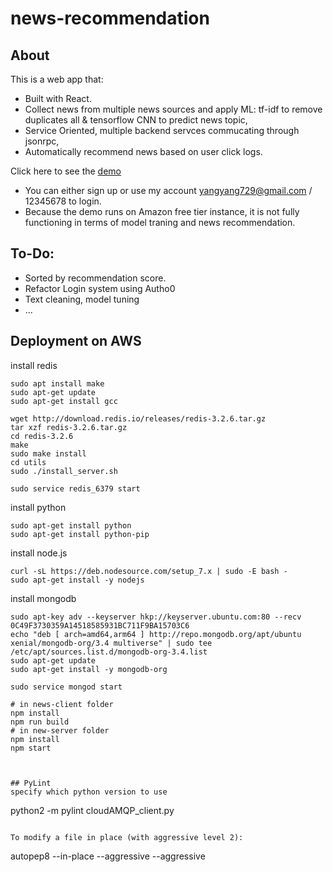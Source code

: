 # news-recommendation

## About

This is a web app that:
- Built with React.
- Collect news from multiple news sources and apply ML: tf-idf to remove duplicates all & tensorflow CNN to predict news topic,
- Service Oriented, multiple backend servces commucating through jsonrpc, 
- Automatically recommend news based on user click logs. 

Click here to see the [demo](http://34.214.18.41:3000/)
- You can either sign up or use my account yangyang729@gmail.com / 12345678 to login.
- Because the demo runs on Amazon free tier instance, it is not fully functioning in terms of model traning and news recommendation.

## To-Do:

- Sorted by recommendation score.
- Refactor Login system using Autho0
- Text cleaning, model tuning
- ...


## Deployment on AWS
install redis
```
sudo apt install make
sudo apt-get update
sudo apt-get install gcc

wget http://download.redis.io/releases/redis-3.2.6.tar.gz
tar xzf redis-3.2.6.tar.gz
cd redis-3.2.6
make
sudo make install
cd utils
sudo ./install_server.sh

sudo service redis_6379 start
```

install python
```
sudo apt-get install python
sudo apt-get install python-pip
```
install node.js
```
curl -sL https://deb.nodesource.com/setup_7.x | sudo -E bash -
sudo apt-get install -y nodejs
```
install mongodb
```
sudo apt-key adv --keyserver hkp://keyserver.ubuntu.com:80 --recv 0C49F3730359A14518585931BC711F9BA15703C6
echo "deb [ arch=amd64,arm64 ] http://repo.mongodb.org/apt/ubuntu xenial/mongodb-org/3.4 multiverse" | sudo tee /etc/apt/sources.list.d/mongodb-org-3.4.list
sudo apt-get update
sudo apt-get install -y mongodb-org

sudo service mongod start
```

```
# in news-client folder
npm install
npm run build
# in new-server folder
npm install
npm start



## PyLint
specify which python version to use
```
python2 -m pylint cloudAMQP_client.py
```

To modify a file in place (with aggressive level 2):

```
autopep8 --in-place --aggressive --aggressive <filename>
```
